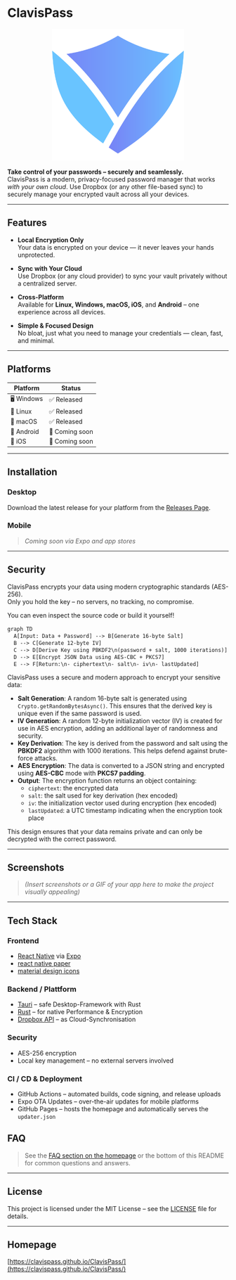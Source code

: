 # ClavisPass
<p align="center">
  <img src="/assets/icon.svg" alt="Screenshot" width="300" />
</p>

**Take control of your passwords – securely and seamlessly.**  
ClavisPass is a modern, privacy-focused password manager that works *with your own cloud*. Use Dropbox (or any other file-based sync) to securely manage your encrypted vault across all your devices.

---

## Features

- **Local Encryption Only**  
  Your data is encrypted on your device — it never leaves your hands unprotected.

- **Sync with Your Cloud**  
  Use Dropbox (or any cloud provider) to sync your vault privately without a centralized server.

- **Cross-Platform**  
  Available for **Linux, Windows, macOS, iOS**, and **Android** – one experience across all devices.

- **Simple & Focused Design**  
  No bloat, just what you need to manage your credentials — clean, fast, and minimal.

---

## Platforms

| Platform | Status |
|---------|--------|
| 🖥️ Windows | ✅ Released |
| 🐧 Linux   | ✅ Released |
| 🍎 macOS   | ✅ Released |
| 📱 Android | 🚧 Coming soon |
| 📱 iOS     | 🚧 Coming soon |

---

## Installation

### Desktop

Download the latest release for your platform from the [Releases Page](https://github.com/ClavisPass/ClavisPass/releases).

### Mobile

> *Coming soon via Expo and app stores*

---

## Security

ClavisPass encrypts your data using modern cryptographic standards (AES-256).  
Only you hold the key – no servers, no tracking, no compromise.

You can even inspect the source code or build it yourself!

```mermaid
graph TD
  A[Input: Data + Password] --> B[Generate 16-byte Salt]
  B --> C[Generate 12-byte IV]
  C --> D[Derive Key using PBKDF2\n(password + salt, 1000 iterations)]
  D --> E[Encrypt JSON Data using AES-CBC + PKCS7]
  E --> F[Return:\n- ciphertext\n- salt\n- iv\n- lastUpdated]
```


ClavisPass uses a secure and modern approach to encrypt your sensitive data:

- **Salt Generation**: A random 16-byte salt is generated using `Crypto.getRandomBytesAsync()`. This ensures that the derived key is unique even if the same password is used.
- **IV Generation**: A random 12-byte initialization vector (IV) is created for use in AES encryption, adding an additional layer of randomness and security.
- **Key Derivation**: The key is derived from the password and salt using the **PBKDF2** algorithm with 1000 iterations. This helps defend against brute-force attacks.
- **AES Encryption**: The data is converted to a JSON string and encrypted using **AES-CBC** mode with **PKCS7 padding**.
- **Output**: The encryption function returns an object containing:
  - `ciphertext`: the encrypted data
  - `salt`: the salt used for key derivation (hex encoded)
  - `iv`: the initialization vector used during encryption (hex encoded)
  - `lastUpdated`: a UTC timestamp indicating when the encryption took place

This design ensures that your data remains private and can only be decrypted with the correct password.

---

## Screenshots

> *(Insert screenshots or a GIF of your app here to make the project visually appealing)*

---

## Tech Stack

### Frontend
- [React Native](https://reactnative.dev/) via [Expo](https://docs.expo.dev/versions/latest/)
- [react native paper](https://callstack.github.io/react-native-paper/docs/)
- [material design icons](https://pictogrammers.com/library/mdi/)

### Backend / Plattform
- [Tauri](https://tauri.app/) – safe Desktop-Framework with Rust
- [Rust](https://www.rust-lang.org/) – for native Performance & Encryption
- [Dropbox API](https://www.dropbox.com/developers) – as Cloud-Synchronisation

### Security
- AES-256 encryption
- Local key management – no external servers involved

### CI / CD & Deployment
- GitHub Actions – automated builds, code signing, and release uploads
- Expo OTA Updates – over-the-air updates for mobile platforms
- GitHub Pages – hosts the homepage and automatically serves the `updater.json`

## FAQ

> See the [FAQ section on the homepage](https://clavispass.github.io/ClavisPass/) or the bottom of this README for common questions and answers.

---

## License

This project is licensed under the MIT License – see the [LICENSE](LICENSE) file for details.

---

## Homepage

[https://clavispass.github.io/ClavisPass/](https://clavispass.github.io/ClavisPass/)